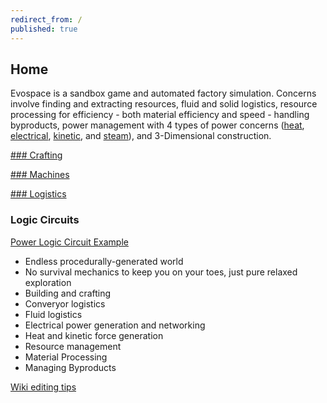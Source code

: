 ```yaml
---
redirect_from: /
published: true
---
```


## Home

Evospace is a sandbox game and automated factory simulation. Concerns involve finding and extracting resources, fluid and solid logistics, resource processing for efficiency - both material efficiency and speed - handling byproducts, power management with 4 types of power concerns ([heat](heat.md), [electrical](electricity.md), [kinetic](kinetic.md), and [steam](fluid.md)), and 3-Dimensional construction.

[### Crafting](crafting.md)

[### Machines](machines.md)

[### Logistics](logistics.md)

### Logic Circuits
[Power Logic Circuit Example](powerLogic.md)

- Endless procedurally-generated world
- No survival mechanics to keep you on your toes, just pure relaxed exploration
- Building and crafting
- Converyor logistics
- Fluid logistics
- Electrical power generation and networking
- Heat and kinetic force generation
- Resource management
- Material Processing
- Managing Byproducts



[Wiki editing tips](editing.md)
